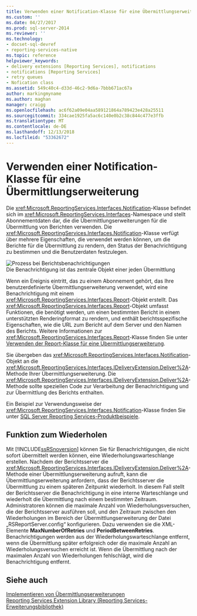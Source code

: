 ```yaml
---
title: Verwenden einer Notification-Klasse für eine Übermittlungserweiterung | Microsoft-Dokumentation
ms.custom: ''
ms.date: 04/27/2017
ms.prod: sql-server-2014
ms.reviewer: ''
ms.technology:
- docset-sql-devref
- reporting-services-native
ms.topic: reference
helpviewer_keywords:
- delivery extensions [Reporting Services], notifications
- notifications [Reporting Services]
- retry queues
- Nofication class
ms.assetid: 549c40c4-d33d-46c2-9d6a-7bbb671ac67a
author: markingmyname
ms.author: maghan
manager: craigg
ms.openlocfilehash: ac6f62a09e04aa589121864a789423e428a25511
ms.sourcegitcommit: 334cae1925fa5ac6c140e0b2c38c844c477e3ffb
ms.translationtype: MT
ms.contentlocale: de-DE
ms.lasthandoff: 12/13/2018
ms.locfileid: "53362672"
---
```

# <a name="using-a-notification-class-for-a-delivery-extension"></a>Verwenden einer Notification-Klasse für eine Übermittlungserweiterung
  Die <xref:Microsoft.ReportingServices.Interfaces.Notification>-Klasse befindet sich im <xref:Microsoft.ReportingServices.Interfaces>-Namespace und stellt Abonnementdaten dar, die die Übermittlungserweiterungen für die Übermittlung von Berichten verwenden. Die <xref:Microsoft.ReportingServices.Interfaces.Notification>-Klasse verfügt über mehrere Eigenschaften, die verwendet werden können, um die Berichte für die Übermittlung zu rendern, den Status der Benachrichtigung zu bestimmen und die Benutzerdaten festzulegen.  
  
 ![Prozess bei Berichtsbenachrichtigungen](../../media/bk-ext-03.gif "Report notification process")  
Die Benachrichtigung ist das zentrale Objekt einer jeden Übermittlung  
  
 Wenn ein Ereignis eintritt, das zu einem Abonnement gehört, das Ihre benutzerdefinierte Übermittlungserweiterung verwendet, wird eine Benachrichtigung mit einem <xref:Microsoft.ReportingServices.Interfaces.Report>-Objekt erstellt. Das <xref:Microsoft.ReportingServices.Interfaces.Report>-Objekt umfasst Funktionen, die benötigt werden, um einen bestimmten Bericht in einem unterstützten Renderingformat zu rendern, und enthält berichtsspezifische Eigenschaften, wie die URL zum Bericht auf dem Server und den Namen des Berichts. Weitere Informationen zur <xref:Microsoft.ReportingServices.Interfaces.Report>-Klasse finden Sie unter [Verwenden der Report-Klasse für eine Übermittlungserweiterung](../delivery-extension/using-the-report-class-for-a-delivery-extension.md).  
  
 Sie übergeben das <xref:Microsoft.ReportingServices.Interfaces.Notification>-Objekt an die <xref:Microsoft.ReportingServices.Interfaces.IDeliveryExtension.Deliver%2A>-Methode Ihrer Übermittlungserweiterung. Die <xref:Microsoft.ReportingServices.Interfaces.IDeliveryExtension.Deliver%2A>-Methode sollte speziellen Code zur Verarbeitung der Benachrichtigung und zur Übermittlung des Berichts enthalten.  
  
 Ein Beispiel zur Verwendungsweise der <xref:Microsoft.ReportingServices.Interfaces.Notification>-Klasse finden Sie unter [SQL Server Reporting Services-Produktbeispiele](https://go.microsoft.com/fwlink/?LinkId=177889).  
  
## <a name="retry-functionality"></a>Funktion zum Wiederholen  
 Mit [!INCLUDE[ssRSnoversion](../../../includes/ssrsnoversion-md.md)] können Sie für Benachrichtigungen, die nicht sofort übermittelt werden können, eine Wiederholungswarteschlange erstellen. Nachdem der Berichtsserver die <xref:Microsoft.ReportingServices.Interfaces.IDeliveryExtension.Deliver%2A>-Methode einer Übermittlungserweiterung aufruft, kann die Übermittlungserweiterung anfordern, dass der Berichtsserver die Übermittlung zu einem späteren Zeitpunkt wiederholt. In diesem Fall stellt der Berichtsserver die Benachrichtigung in eine interne Warteschlange und wiederholt die Übermittlung nach einem bestimmten Zeitraum. Administratoren können die maximale Anzahl von Wiederholungsversuchen, die der Berichtsserver ausführen soll, und den Zeitraum zwischen den Wiederholungen im Bereich der Übermittlungserweiterung der Datei „RSReportServer.config“ konfigurieren. Dazu verwenden sie die XML-Elemente **MaxNumberOfRetries** und **PeriodBetweenRetries**. Benachrichtigungen werden aus der Wiederholungswarteschlange entfernt, wenn die Übermittlung später erfolgreich oder die maximale Anzahl an Wiederholungsversuchen erreicht ist. Wenn die Übermittlung nach der maximalen Anzahl von Wiederholungen fehlschlägt, wird die Benachrichtigung entfernt.  
  
## <a name="see-also"></a>Siehe auch  
 [Implementieren von Übermittlungserweiterungen](../delivery-extension/implementing-a-delivery-extension.md)   
 [Reporting Services Extension Library (Reporting Services-Erweiterungsbibliothek)](../reporting-services-extension-library.md)  
  
  
